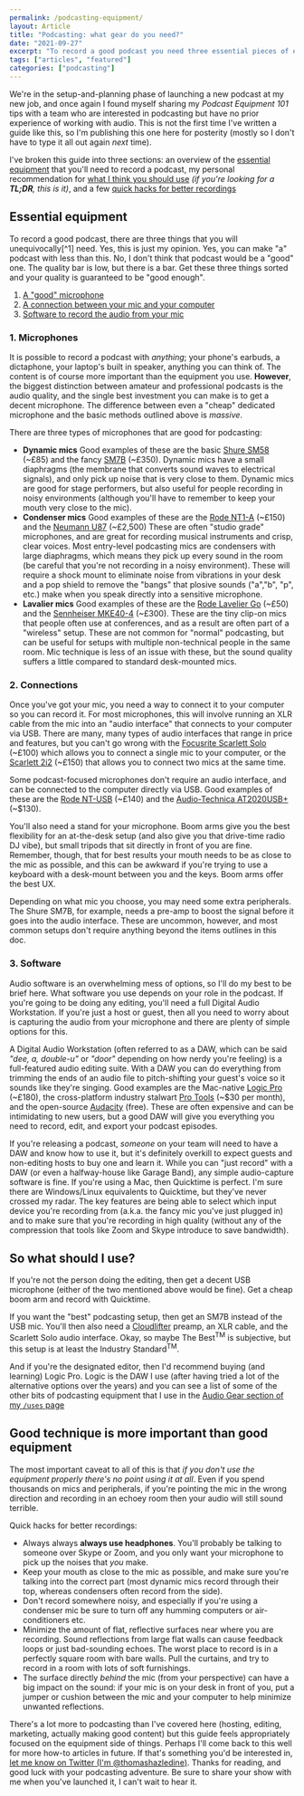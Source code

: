 ```yaml
---
permalink: /podcasting-equipment/
layout: Article
title: "Podcasting: what gear do you need?"
date: "2021-09-27"
excerpt: "To record a good podcast you need three essential pieces of equipment and a little bit of skill."
tags: ["articles", "featured"]
categories: ["podcasting"]
---
```


We're in the setup-and-planning phase of launching a new podcast at my new job, and once again I found myself sharing my _Podcast Equipment 101_ tips with a team who are interested in podcasting but have no prior experience of working with audio. This is not the first time I've written a guide like this, so I'm publishing this one here for posterity (mostly so I don't have to type it all out again _next_ time).

I've broken this guide into three sections: an overview of the [essential equipment](#essential-equipment) that you'll need to record a podcast, my personal recommendation for [what I think you should use](#so-what-should-i-use%3F) _(if you're looking for a **TL;DR**, this is it)_, and a few [quick hacks for better recordings](#good-technique-is-more-important-than-good-equipment)

## Essential equipment

To record a good podcast, there are three things that you will unequivocally[^1] need. Yes, this is just my opinion. Yes, you can make "a" podcast with less than this. No, I don't think that podcast would be a "good" one. The quality bar is low, but there is a bar. Get these three things sorted and your quality is guaranteed to be "good enough".

1. [A "good" microphone](#1%2E-microphones)
2. [A connection between your mic and your computer](#2%2E-connections)
3. [Software to record the audio from your mic](#3%2E-software)

### 1. Microphones

It is possible to record a podcast with _anything_; your phone's earbuds, a dictaphone, your laptop's built in speaker, anything you can think of. The content is of course more important than the equipment you use. **However**, the biggest distinction between amateur and professional podcasts is the audio quality, and the single best investment you can make is to get a decent microphone. The difference between even a "cheap" dedicated microphone and the basic methods outlined above is _massive_.

There are three types of microphones that are good for podcasting:

-   **Dynamic mics** Good examples of these are the basic [Shure SM58](https://www.amazon.co.uk/SHURE-SM58-LC-SM58-Vocal-Microphone/dp/B000CZ0R42) (~£85) and the fancy [SM7B](https://www.amazon.co.uk/Shure-SM7B-Microphone/dp/B0002E4Z8M) (~£350). Dynamic mics have a small diaphragms (the membrane that converts sound waves to electrical signals), and only pick up noise that is very close to them. Dynamic mics are good for stage performers, but also useful for people recording in noisy environments (although you'll have to remember to keep your mouth very close to the mic).
-   **Condenser mics** Good examples of these are the [Rode NT1-A](https://www.amazon.co.uk/Rode-Microphones-R%C3%98DE-NT1-Vocal-gold/dp/B0002PSCQM) (~£150) and the [Neumann U87](https://www.andertons.co.uk/neumann-u87-ai-microphone-set-nickel-finish-w-ea87-shockmount-u87set) (~£2,500) These are often "studio grade" microphones, and are great for recording musical instruments and crisp, clear voices. Most entry-level podcasting mics are condensers with large diaphragms, which means they pick up every sound in the room (be careful that you're not recording in a noisy environment). These will require a shock mount to eliminate noise from vibrations in your desk and a pop shield to remove the "bangs" that plosive sounds ("a","b", "p", etc.) make when you speak directly into a sensitive microphone.
-   **Lavalier mics** Good examples of these are the [Rode Lavelier Go](https://www.thomann.de/gb/rode_lavalier_go.htm) (~£50) and the [Sennheiser MKE40-4](https://www.thomann.de/gb/sennheiser_mke404.htm) (~£300). These are the tiny clip-on mics that people often use at conferences, and as a result are often part of a "wireless" setup. These are not common for "normal" podcasting, but can be useful for setups with multiple non-technical people in the same room. Mic technique is less of an issue with these, but the sound quality suffers a little compared to standard desk-mounted mics.

### 2. Connections

Once you've got your mic, you need a way to connect it to your computer so you can record it. For most microphones, this will involve running an XLR cable from the mic into an "audio interface" that connects to your computer via USB. There are many, many types of audio interfaces that range in price and features, but you can't go wrong with the [Focusrite Scarlett Solo](https://www.pmtonline.co.uk/focusrite-scarlett-solo-3rd-gen-usb-audio-interface) (~£100) which allows you to connect a single mic to your computer, or the [Scarlett 2i2](https://www.gear4music.com/Recording-and-Computers/Focusrite-Scarlett-2i2-3rd-Gen/2YSF) (~£150) that allows you to connect two mics at the same time.

Some podcast-focused microphones don't require an audio interface, and can be connected to the computer directly via USB. Good examples of these are the [Rode NT-USB](https://www.amazon.co.uk/Rode-Microphones-NT-USB-Microphone/dp/B00KQPGRRE) (~£140) and the [Audio-Technica AT2020USB+](https://www.amazon.co.uk/Audio-Technica-AT2020USB-PLUS-USB-Microphone/dp/B00B5ZX9FM) (~$130).

You'll also need a stand for your microphone. Boom arms give you the best flexibility for an at-the-desk setup (and also give you that drive-time radio DJ vibe), but small tripods that sit directly in front of you are fine. Remember, though, that for best results your mouth needs to be as close to the mic as possible, and this can be awkward if you're trying to use a keyboard with a desk-mount between you and the keys. Boom arms offer the best UX.

Depending on what mic you choose, you may need some extra peripherals. The Shure SM7B, for example, needs a pre-amp to boost the signal before it goes into the audio interface. These are uncommon, however, and most common setups don't require anything beyond the items outlines in this doc.

### 3. Software

Audio software is an overwhelming mess of options, so I'll do my best to be brief here. What software you use depends on your role in the podcast. If you're going to be doing any editing, you'll need a full Digital Audio Workstation. If you're just a host or guest, then all you need to worry about is capturing the audio from your microphone and there are plenty of simple options for this.

A Digital Audio Workstation (often referred to as a DAW, which can be said _"dee, a, double-u"_ or _"door"_ depending on how nerdy you're feeling) is a full-featured audio editing suite. With a DAW you can do everything from trimming the ends of an audio file to pitch-shifting your guest's voice so it sounds like they're singing. Good examples are the Mac-native [Logic Pro](https://www.apple.com/uk/logic-pro/) (~£180), the cross-platform industry stalwart [Pro Tools](https://www.avid.com/pro-tools) (~$30 per month), and the open-source [Audacity](https://www.audacityteam.org/) (free). These are often expensive and can be intimidating to new users, but a good DAW will give you everything you need to record, edit, and export your podcast episodes.

If you're releasing a podcast, _someone_ on your team will need to have a DAW and know how to use it, but it's definitely overkill to expect guests and non-editing hosts to buy one and learn it. While you can "just record" with a DAW (or even a halfway-house like Garage Band), any simple audio-capture software is fine. If you're using a Mac, then Quicktime is perfect. I'm sure there are Windows/Linux equivalents to Quicktime, but they've never crossed my radar. The key features are being able to select which input device you're recording from (a.k.a. the fancy mic you've just plugged in) and to make sure that you're recording in high quality (without any of the compression that tools like Zoom and Skype introduce to save bandwidth).

## So what should I use?

If you're not the person doing the editing, then get a decent USB microphone (either of the two mentioned above would be fine). Get a cheap boom arm and record with Quicktime.

If you want the "best" podcasting setup, then get an SM7B instead of the USB mic. You'll then also need a [Cloudlifter](https://www.andertons.co.uk/cloud-microphones-cloudlifter-cl-1-single-channel-powered-preamp-for-ribbon-dynamic-microphones-cloudliftercl1) preamp, an XLR cable, and the Scarlett Solo audio interface. Okay, so maybe The Best<sup>TM</sup> is subjective, but this setup is at least the Industry Standard<sup>TM</sup>.

And if you're the designated editor, then I'd recommend buying (and learning) Logic Pro. Logic is the DAW I use (after having tried a lot of the alternative options over the years) and you can see a list of some of the other bits of podcasting equipment that I use in the [Audio Gear section of my `/uses` page](https://tomhazledine.com/uses/#audio-gear)

## Good technique is more important than good equipment

The most important caveat to all of this is that _if you don't use the equipment properly there's no point using it at all_. Even if you spend thousands on mics and peripherals, if you're pointing the mic in the wrong direction and recording in an echoey room then your audio will still sound terrible.

Quick hacks for better recordings:

-   Always always **always use headphones**. You'll probably be talking to someone over Skype or Zoom, and you only want your microphone to pick up the noises that _you_ make.
-   Keep your mouth as close to the mic as possible, and make sure you're talking into the correct part (most dynamic mics record through their top, whereas condensers often record from the side).
-   Don't record somewhere noisy, and especially if you're using a condenser mic be sure to turn off any humming computers or air-conditioners etc.
-   Minimize the amount of flat, reflective surfaces near where you are recording. Sound reflections from large flat walls can cause feedback loops or just bad-sounding echoes. The worst place to record is in a perfectly square room with bare walls. Pull the curtains, and try to record in a room with lots of soft furnishings.
-   The surface directly _behind_ the mic (from your perspective) can have a big impact on the sound: if your mic is on your desk in front of you, put a jumper or cushion between the mic and your computer to help minimize unwanted reflections.

There's a lot more to podcasting than I've covered here (hosting, editing, marketing, actually making good content) but this guide feels appropriately focused on the equipment side of things. Perhaps I'll come back to this well for more how-to articles in future. If that's something you'd be interested in, [let me know on Twitter (I'm @thomashazledine)](https://twitter.com/thomashazledine). Thanks for reading, and good luck with your podcasting adventure. Be sure to share your show with me when you've launched it, I can't wait to hear it.
